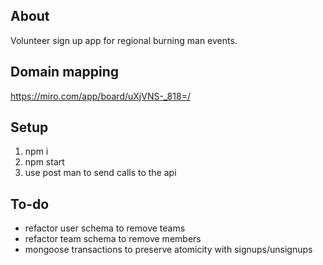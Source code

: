 ## About
Volunteer sign up app for regional burning man events.

## Domain mapping
https://miro.com/app/board/uXjVNS-_818=/

## Setup
1. npm i
2. npm start 
2. use post man to send calls to the api

## To-do
* refactor user schema to remove teams
* refactor team schema to remove members
* mongoose transactions to preserve atomicity with signups/unsignups